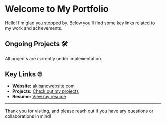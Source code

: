 # Welcome to My Portfolio

Hello! I'm glad you stopped by. Below you'll find some key links related to my work and achievements.

## Ongoing Projects 🛠

All projects are currently under implementation.

## Key Links 🌐

- **Website:** [akibanowebsite.com](https://akibanowebsite.com)
- **Projects:** [Check out my projects](https://projects.akibanowebsite.com/)
- **Resume:** [View my resume](https://resume.akibanowebsite.com/)

---

Thank you for visiting, and please reach out if you have any questions or collaborations in mind!
